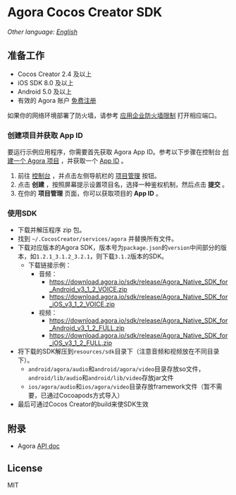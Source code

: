 # Agora Cocos Creator SDK

*Other language: [English](README.md)*

## 准备工作

* Cocos Creator 2.4 及以上
* iOS SDK 8.0 及以上
* Android 5.0 及以上
* 有效的 Agora 账户 [免费注册](https://dashboard.agora.io/cn/)

如果你的网络环境部署了防火墙，请参考 [应用企业防火墙限制](https://docs.agora.io/cn/Agora%20Platform/firewall?platform=All%20Platforms) 打开相应端口。

### 创建项目并获取 App ID

要运行示例应用程序，你需要首先获取 Agora App ID。参考以下步骤在控制台 [创建一个 Agora 项目](https://docs.agora.io/cn/Agora%20Platform/manage_projects?platform=All%20Platforms#%E5%88%9B%E5%BB%BA%E6%96%B0%E9%A1%B9%E7%9B%AE) ，并获取一个 [App ID](https://docs.agora.io/cn/Agora%20Platform/terms?platform=All%20Platforms#a-nameappidaapp-id) 。

1. 前往 [控制台](https://console.agora.io/) ，并点击左侧导航栏的 [项目管理](https://console.agora.io/projects) 按钮。
2. 点击 **创建** ，按照屏幕提示设置项目名，选择一种鉴权机制，然后点击 **提交** 。
3. 在你的 **项目管理** 页面，你可以获取项目的 **App ID** 。

### 使用SDK

* 下载并解压程序 zip 包。
* 找到 `~/.CocosCreator/services/agora` 并替换所有文件。
* 下载对应版本的Agora SDK，版本号为`package.json`的`version`中间部分的版本，如`1.2.1_3.1.2_3.2.1`，则下载`3.1.2`版本的SDK。
  - 下载链接示例：
    - 音频：
      - https://download.agora.io/sdk/release/Agora_Native_SDK_for_Android_v3_1_2_VOICE.zip
      - https://download.agora.io/sdk/release/Agora_Native_SDK_for_iOS_v3_1_2_VOICE.zip
    - 视频：
      - https://download.agora.io/sdk/release/Agora_Native_SDK_for_Android_v3_1_2_FULL.zip
      - https://download.agora.io/sdk/release/Agora_Native_SDK_for_iOS_v3_1_2_FULL.zip
* 将下载的SDK解压到`resources/sdk`目录下（注意音频和视频放在不同目录下）。
  - `android/agora/audio`和`android/agora/video`目录存放so文件，`android/lib/audio`和`android/lib/video`存放jar文件
  - `ios/agora/audio`和`ios/agora/video`目录存放framework文件（暂不需要，已通过Cocoapods方式导入）
* 最后可通过Cocos Creator的build来使SDK生效

## 附录

* Agora [API doc](https://docs.agora.io/cn/)

## License

MIT
